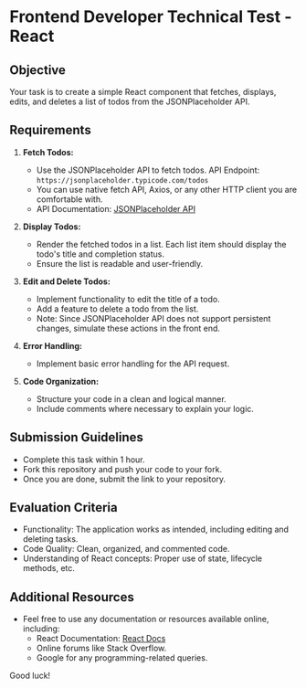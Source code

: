 
# Frontend Developer Technical Test - React

## Objective
Your task is to create a simple React component that fetches, displays, edits, and deletes a list of todos from the JSONPlaceholder API.

## Requirements

1. **Fetch Todos:**
   - Use the JSONPlaceholder API to fetch todos. API Endpoint: `https://jsonplaceholder.typicode.com/todos`
   - You can use native fetch API, Axios, or any other HTTP client you are comfortable with.
   - API Documentation: [JSONPlaceholder API](https://jsonplaceholder.typicode.com/guide/)

2. **Display Todos:**
   - Render the fetched todos in a list. Each list item should display the todo's title and completion status.
   - Ensure the list is readable and user-friendly.

3. **Edit and Delete Todos:**
   - Implement functionality to edit the title of a todo.
   - Add a feature to delete a todo from the list.
   - Note: Since JSONPlaceholder API does not support persistent changes, simulate these actions in the front end.

4. **Error Handling:**
   - Implement basic error handling for the API request.

5. **Code Organization:**
   - Structure your code in a clean and logical manner.
   - Include comments where necessary to explain your logic.

## Submission Guidelines

- Complete this task within 1 hour.
- Fork this repository and push your code to your fork.
- Once you are done, submit the link to your repository.

## Evaluation Criteria

- Functionality: The application works as intended, including editing and deleting tasks.
- Code Quality: Clean, organized, and commented code.
- Understanding of React concepts: Proper use of state, lifecycle methods, etc.

## Additional Resources

- Feel free to use any documentation or resources available online, including:
    - React Documentation: [React Docs](https://reactjs.org/docs/getting-started.html)
    - Online forums like Stack Overflow.
    - Google for any programming-related queries.

Good luck!

